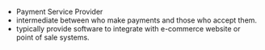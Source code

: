 - Payment Service Provider
- intermediate between who make payments and those who accept them.
- typically provide software to integrate with e-commerce website or point of sale systems.
